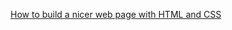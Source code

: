 [How to build a nicer web page with HTML and CSS](https://resources.refugeescode.com/how-to-build-a-web-page-with-html)
